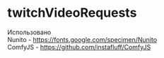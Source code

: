 # twitchVideoRequests

Использовано  
Nunito - https://fonts.google.com/specimen/Nunito  
ComfyJS - https://github.com/instafluff/ComfyJS
